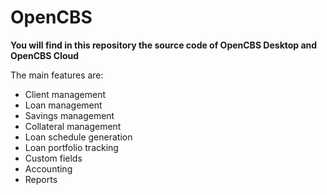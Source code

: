 # OpenCBS

**You will find in this repository the source code of OpenCBS Desktop and OpenCBS Cloud**

The main features are:

- Client management
- Loan management
- Savings management
- Collateral management
- Loan schedule generation
- Loan portfolio tracking
- Custom fields
- Accounting
- Reports

